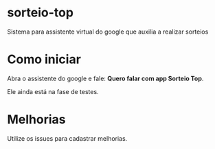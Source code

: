 # sorteio-top

Sistema para assistente virtual do google que auxilia a realizar sorteios

# Como iniciar

Abra o assistente do google e fale: **Quero falar com app Sorteio Top**.

Ele ainda está na fase de testes.

# Melhorias

Utilize os issues para cadastrar melhorias.
